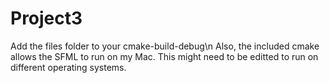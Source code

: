 # Project3 

Add  the files folder to your cmake-build-debug\n
Also, the included cmake allows the SFML to run on my Mac. This might need to be editted to run on different operating systems. 
